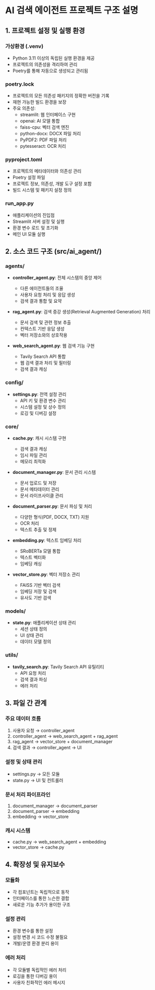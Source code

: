 # AI 검색 에이전트 프로젝트 구조 설명

## 1. 프로젝트 설정 및 실행 환경

### 가상환경 (.venv)
- Python 3.11 이상의 독립된 실행 환경을 제공
- 프로젝트의 의존성을 격리하여 관리
- Poetry를 통해 자동으로 생성되고 관리됨

### poetry.lock
- 프로젝트의 모든 의존성 패키지의 정확한 버전을 기록
- 재현 가능한 빌드 환경을 보장
- 주요 의존성:
  - streamlit: 웹 인터페이스 구현
  - openai: AI 모델 통합
  - faiss-cpu: 벡터 검색 엔진
  - python-docx: DOCX 파일 처리
  - PyPDF2: PDF 파일 처리
  - pytesseract: OCR 처리

### pyproject.toml
- 프로젝트의 메타데이터와 의존성 관리
- Poetry 설정 파일
- 프로젝트 정보, 의존성, 개발 도구 설정 포함
- 빌드 시스템 및 패키지 설정 정의

### run_app.py
- 애플리케이션의 진입점
- Streamlit 서버 설정 및 실행
- 환경 변수 로드 및 초기화
- 메인 UI 모듈 실행

## 2. 소스 코드 구조 (src/ai_agent/)

### agents/
- **controller_agent.py**: 전체 시스템의 중앙 제어
  - 다른 에이전트들의 조율
  - 사용자 요청 처리 및 응답 생성
  - 검색 결과 통합 및 요약

- **rag_agent.py**: 검색 증강 생성(Retrieval Augmented Generation) 처리
  - 문서 검색 및 관련 정보 추출
  - 컨텍스트 기반 응답 생성
  - 벡터 저장소와의 상호작용

- **web_search_agent.py**: 웹 검색 기능 구현
  - Tavily Search API 통합
  - 웹 검색 결과 처리 및 필터링
  - 검색 결과 캐싱

### config/
- **settings.py**: 전역 설정 관리
  - API 키 및 환경 변수 관리
  - 시스템 설정 및 상수 정의
  - 로깅 및 디버깅 설정

### core/
- **cache.py**: 캐시 시스템 구현
  - 검색 결과 캐싱
  - 임시 파일 관리
  - 메모리 최적화

- **document_manager.py**: 문서 관리 시스템
  - 문서 업로드 및 저장
  - 문서 메타데이터 관리
  - 문서 라이프사이클 관리

- **document_parser.py**: 문서 파싱 및 처리
  - 다양한 형식(PDF, DOCX, TXT) 지원
  - OCR 처리
  - 텍스트 추출 및 정제

- **embedding.py**: 텍스트 임베딩 처리
  - SRoBERTa 모델 통합
  - 텍스트 벡터화
  - 임베딩 캐싱

- **vector_store.py**: 벡터 저장소 관리
  - FAISS 기반 벡터 검색
  - 임베딩 저장 및 검색
  - 유사도 기반 검색

### models/
- **state.py**: 애플리케이션 상태 관리
  - 세션 상태 정의
  - UI 상태 관리
  - 데이터 모델 정의

### utils/
- **tavily_search.py**: Tavily Search API 유틸리티
  - API 요청 처리
  - 검색 결과 파싱
  - 에러 처리

## 3. 파일 간 관계

### 주요 데이터 흐름
1. 사용자 요청 → controller_agent
2. controller_agent → web_search_agent + rag_agent
3. rag_agent → vector_store + document_manager
4. 검색 결과 → controller_agent → UI

### 설정 및 상태 관리
- settings.py → 모든 모듈
- state.py → UI 및 컨트롤러

### 문서 처리 파이프라인
1. document_manager → document_parser
2. document_parser → embedding
3. embedding → vector_store

### 캐시 시스템
- cache.py → web_search_agent + embedding
- vector_store → cache.py

## 4. 확장성 및 유지보수

### 모듈화
- 각 컴포넌트는 독립적으로 동작
- 인터페이스를 통한 느슨한 결합
- 새로운 기능 추가가 용이한 구조

### 설정 관리
- 환경 변수를 통한 설정
- 설정 변경 시 코드 수정 불필요
- 개발/운영 환경 분리 용이

### 에러 처리
- 각 모듈별 독립적인 에러 처리
- 로깅을 통한 디버깅 용이
- 사용자 친화적인 에러 메시지 